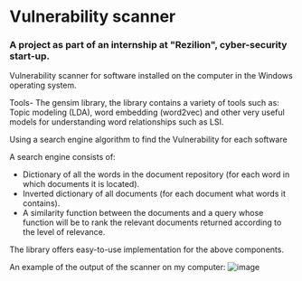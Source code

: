 # Vulnerability scanner
### A project as part of an internship at "Rezilion", cyber-security start-up.

Vulnerability scanner for software installed on the computer in the Windows operating system.

Tools- 
The gensim library, the library contains a variety of tools such as: Topic modeling (LDA), word embedding (word2vec) and other very useful models for understanding word relationships such as LSI.

Using a search engine algorithm to find the Vulnerability for each software

A search engine consists of:
- Dictionary of all the words in the document repository (for each word in which documents it is located).
- Inverted dictionary of all documents (for each document what words it contains).
- A similarity function between the documents and a query whose function will be to rank the relevant documents returned according to the level of relevance.


The library offers easy-to-use implementation for the above components.



An example of the output of the scanner on my computer:
![image](https://user-images.githubusercontent.com/80154838/181344629-7defa5fd-0a8c-45c6-a0ea-03a6a8fab5c8.png)
